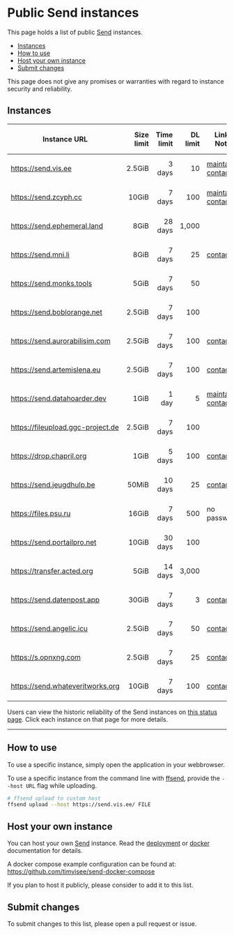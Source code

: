 # Public Send instances
This page holds a list of public [Send][send] instances.

- [Instances](#instances)
- [How to use](#how-to-use)
- [Host your own instance](#host-your-own-instance)
- [Submit changes](#submit-changes)

This page does not give any promises or warranties with regard to instance
security and reliability.

## Instances

Instance URL | Size<br>limit | Time<br>limit | DL<br>limit | Links/<br>Notes | Country | Version | Uptime<br>(90 days)
--- | ---: | ---: | ---: | --- | ---: | --- | ---
https://send.vis.ee | 2.5GiB | 3 days | 10 | [maintainer](https://github.com/timvisee), [contact](https://timvisee.com/contact) | Netherlands 🇳🇱 | ![version](https://img.shields.io/badge/dynamic/json?label=version&query=version&url=https://send.vis.ee/__version__) | ![Uptime (90 days)](https://img.shields.io/uptimerobot/ratio/90/m794230691-8f60854620eb9d40dae7461e)
https://send.zcyph.cc | 10GiB | 7 days | 100 | [maintainer](https://github.com/zcyph), [contact](mailto:send@zcyph.cc) | Germany 🇩🇪 | ![version](https://img.shields.io/badge/dynamic/json?label=version&query=version&url=https://send.zcyph.cc/__version__) | ![Uptime (90 days)](https://img.shields.io/uptimerobot/ratio/90/m794230695-ef83cfab5f4970c4487ad484)
https://send.ephemeral.land | 8GiB | 28 days | 1,000 | | Germany 🇩🇪 | ![version](https://img.shields.io/badge/dynamic/json?label=version&query=version&url=https://send.ephemeral.land/__version__) | ![Uptime (90 days)](https://img.shields.io/uptimerobot/ratio/90/m794230698-d0fc0e9c893bdb81295c3ae2)
https://send.mni.li | 8GiB | 7 days | 25 | [contact](https://cryptpad.fr/form/#/2/form/view/gj2mDNekg5gf+AKPkTqLGY9W2Fa2rjceLFISeeLZa3Y/) | Germany 🇩🇪 | ![version](https://img.shields.io/badge/dynamic/json?label=version&query=version&url=https://send.mni.li/__version__) | ![Uptime (90 days)](https://img.shields.io/uptimerobot/ratio/90/m794230704-256d7241d3fc3712ed74671c)
https://send.monks.tools | 5GiB | 7 days | 50 | | United States 🇺🇸 | ![version](https://img.shields.io/badge/dynamic/json?label=version&query=version&url=https://send.monks.tools/__version__) | ![Uptime (90 days)](https://img.shields.io/uptimerobot/ratio/90/m794230706-152180f0f00c3516167167fd)
https://send.boblorange.net | 2.5GiB | 7 days | 100 | | Portugal 🇵🇹 | ![version](https://img.shields.io/badge/dynamic/json?label=version&query=version&url=https://send.boblorange.net/__version__) | ![Uptime (90 days)](https://img.shields.io/uptimerobot/ratio/90/m794230709-6647754935bde8c9e48f74b0)
https://send.aurorabilisim.com | 2.5GiB | 7 days | 100 | [contact](https://www.aurorabilisim.com/iletisim/) | Turkey 🇹🇷 | ![version](https://img.shields.io/badge/dynamic/json?label=version&query=version&url=https://send.aurorabilisim.com/__version__) | ![Uptime (90 days)](https://img.shields.io/uptimerobot/ratio/90/m794230712-50b203eb6aba33e7ed9f35a4)
https://send.artemislena.eu | 2.5GiB | 7 days | 100 | [contact](https://artemislena.eu/contact.html) | Germany 🇩🇪 | ![version](https://img.shields.io/badge/dynamic/json?label=version&query=version&url=https://send.artemislena.eu/__version__) | ![Uptime (90 days)](https://img.shields.io/uptimerobot/ratio/90/m794230717-7d15b7ccd3aa5630bba41a8a)
https://send.datahoarder.dev | 1GiB | 1 day | 5 | [maintainer](https://github.com/whalehub), [contact](mailto:admin@datahoarder.dev) | Luxembourg 🇱🇺 | ![version](https://img.shields.io/badge/dynamic/json?label=version&query=version&url=https://send.datahoarder.dev/__version__) | ![Uptime (90 days)](https://img.shields.io/uptimerobot/ratio/90/m794230721-b9f403d93360e8d40a50128d)
https://fileupload.ggc-project.de | 2.5GiB | 7 days | 100 | | Germany 🇩🇪 | ![version](https://img.shields.io/badge/dynamic/json?label=version&query=version&url=https://fileupload.ggc-project.de/__version__) | ![Uptime (90 days)](https://img.shields.io/uptimerobot/ratio/90/m794230727-a652ecfbd4604f532e0ff48c)
https://drop.chapril.org | 1GiB | 5 days | 100 | [contact](https://www.chapril.org/contact.html) | Germany 🇩🇪 | ![version](https://img.shields.io/badge/dynamic/json?label=version&query=version&url=https://drop.chapril.org/__version__) | ![Uptime (90 days)](https://img.shields.io/uptimerobot/ratio/90/m794230729-fd070e4aa8a6601035d9425a)
https://send.jeugdhulp.be | 50MiB | 10 days | 25 | [contact](https://www.jeugdhulp.be/contact) | France 🇫🇷 | ![version](https://img.shields.io/badge/dynamic/json?label=version&query=version&url=https://send.jeugdhulp.be/__version__) | ![Uptime (90 days)](https://img.shields.io/uptimerobot/ratio/90/m794230732-350359a789fe5d02bdb5ad6d)
https://files.psu.ru | 16GiB | 7 days | 500 | no password | Russia 🇷🇺 | ![version](https://img.shields.io/badge/dynamic/json?label=version&query=version&url=https://files.psu.ru/__version__) | ![Uptime (90 days)](https://img.shields.io/uptimerobot/ratio/90/m794230735-2d39e5d423d54366178406da)
https://send.portailpro.net | 10GiB | 30 days | 100 | | France 🇫🇷 | ![version](https://img.shields.io/badge/dynamic/json?label=version&query=version&url=https://send.portailpro.net/__version__) | ![Uptime (90 days)](https://img.shields.io/uptimerobot/ratio/90/m794230737-577e6bfd57f73d339fd6554f)
https://transfer.acted.org | 5GiB | 14 days | 3,000 | | France 🇫🇷 | ![version](https://img.shields.io/badge/dynamic/json?label=version&query=version&url=https://transfer.acted.org/__version__) | ![Uptime (90 days)](https://img.shields.io/uptimerobot/ratio/90/m794230739-463fdbc2d9c115069d8db1f1)
https://send.datenpost.app | 30GiB | 7 days | 3 | [contact](mailto:info@webality.de) | Germany 🇩🇪 | ![version](https://img.shields.io/badge/dynamic/json?label=version&query=version&url=https://send.datenpost.app/__version__) | ![Uptime (90 days)](https://img.shields.io/uptimerobot/ratio/90/m794230691-8f60854620eb9d40dae7461e)
https://send.angelic.icu | 2.5GiB | 7 days | 50 | [contact](mailto:me@angelic.icu) | Romania 🇷🇴 | ![version](https://img.shields.io/badge/dynamic/json?label=version&query=version&url=https://send.angelic.icu/__version__) | ![Uptime (90 days)](https://img.shields.io/uptimerobot/ratio/90/m794230747-a87dcbdff5b01eb9c5f92b6c)
https://s.opnxng.com | 2.5GiB | 7 days | 25 | [contact](https://about.opnxng.com/) | Singapore 🇸🇬 | ![version](https://img.shields.io/badge/dynamic/json?label=version&query=version&url=https://s.opnxng.com/__version__) | ![Uptime (90 days)](https://img.shields.io/uptimerobot/ratio/90/m794398378-baf9f42c4a7e416bc51f5ba0)
https://send.whateveritworks.org | 10GiB | 7 days | 100 | [contact](https://www.whateveritworks.org/email) | Germany 🇩🇪 | ![version](https://img.shields.io/badge/dynamic/json?label=version&query=version&url=https://send.whateveritworks.org/__version__) | ![Uptime (90 days)](https://img.shields.io/uptimerobot/ratio/90/m794407638-626e4c3452c6933ad106a402)

Users can view the historic reliability of the Send instances on [this status page](https://stats.uptimerobot.com/5917xHMX01). Click each instance on that page for more details.

---

## How to use

To use a specific instance, simply open the application in your webbrowser.

To use a specific instance from the command line with [ffsend][ffsend], provide
the `--host URL` flag while uploading.

```bash
# ffsend upload to custom host
ffsend upload --host https://send.vis.ee/ FILE
```

## Host your own instance

You can host your own [Send][send] instance. Read the
[deployment](https://github.com/timvisee/send#deployment) or [docker](https://github.com/timvisee/send/blob/master/docs/docker.md) documentation for details.

A docker compose example configuration can be found at:
https://github.com/timvisee/send-docker-compose

If you plan to host it publicly, please consider to add it to this list.

## Submit changes

To submit changes to this list, please open a pull request or issue.

[send]: https://github.com/timvisee/send
[ffsend]: https://github.com/timvisee/ffsend
